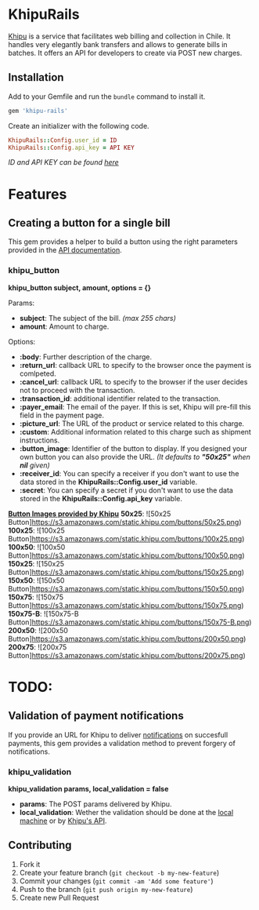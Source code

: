 # KhipuRails

[Khipu](https://khipu.com/home) is a service that facilitates web billing and collection in Chile.
It handles very elegantly bank transfers and allows to generate bills in batches.
It offers an API for developers to create via POST new charges.

## Installation

Add to your Gemfile and run the `bundle` command to install it.
```ruby
gem 'khipu-rails'
```

Create an initializer with the following code.
```ruby
KhipuRails::Config.user_id = ID
KhipuRails::Config.api_key = API KEY
```

*ID and API KEY can be found [here](https://khipu.com/merchant/profile#instant-notification-data)*

# Features

## Creating a button for a single bill

This gem provides a helper to build a button using the right parameters provided in the [API documentation](https://khipu.com/page/api#creacion-formulario).

### khipu_button
**khipu_button subject, amount, options = {}**

Params:
* **subject**: The subject of the bill. *(max 255 chars)*
* **amount**: Amount to charge.

Options:
* **:body**: Further description of the charge.
* **:return_url**: callback URL to specify to the browser once the payment is comlpeted.
* **:cancel_url**: callback URL to specify to the browser if the user decides not to proceed with the transaction.
* **:transaction_id**: additional identifier related to the transaction.
* **:payer_email**: The email of the payer. If this is set, Khipu will pre-fill this field in the payment page.
* **:picture_url**: The URL of the product or service related to this charge.
* **:custom**: Additional information related to this charge such as shipment instructions.
* **:button_image**: Identifier of the button to display. If you designed your own button you can also provide the URL. *(It defaults to __"50x25"__ when __nil__ given)*
* **:receiver_id**: You can specify a receiver if you don't want to use the data stored in the **KhipuRails::Config.user_id** variable.
* **:secret**: You can specify a secret if you don't want to use the data stored in the **KhipuRails::Config.api_key** variable.

**[Button Images provided by Khipu](https://khipu.com/page/botones-de-pago)**
**50x25**: ![50x25 Button]https://s3.amazonaws.com/static.khipu.com/buttons/50x25.png)
**100x25**: ![100x25 Button]https://s3.amazonaws.com/static.khipu.com/buttons/100x25.png)
**100x50**: ![100x50 Button]https://s3.amazonaws.com/static.khipu.com/buttons/100x50.png)
**150x25**: ![150x25 Button]https://s3.amazonaws.com/static.khipu.com/buttons/150x25.png)
**150x50**: ![150x50 Button]https://s3.amazonaws.com/static.khipu.com/buttons/150x50.png)
**150x75**: ![150x75 Button]https://s3.amazonaws.com/static.khipu.com/buttons/150x75.png)
**150x75-B**: ![150x75-B Button]https://s3.amazonaws.com/static.khipu.com/buttons/150x75-B.png)
**200x50**: ![200x50 Button]https://s3.amazonaws.com/static.khipu.com/buttons/200x50.png)
**200x75**: ![200x75 Button]https://s3.amazonaws.com/static.khipu.com/buttons/200x75.png)

# TODO:

## Validation of payment notifications

If you provide an URL for Khipu to deliver [notifications](https://khipu.com/page/api#notification-instantanea) on succesfull payments, this gem provides a validation method to prevent forgery of notifications.

### khipu_validation

**khipu_validation params, local_validation = false**

* **params**: The POST params delivered by Khipu.
* **local_validation**: Wether the validation should be done at the [local machine](https://khipu.com/page/api#validacion-local) or by [Khipu's API](https://khipu.com/page/api#validacion-web-service).

## Contributing

1. Fork it
2. Create your feature branch (`git checkout -b my-new-feature`)
3. Commit your changes (`git commit -am 'Add some feature'`)
4. Push to the branch (`git push origin my-new-feature`)
5. Create new Pull Request
